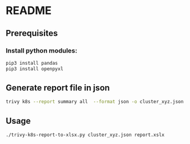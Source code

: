 # README

## Prerequisites
### Install python modules:
```bash
pip3 install pandas
pip3 install openpyxl
```
## Generate report file in json
```bash
trivy k8s --report summary all  --format json -o cluster_xyz.json
```

## Usage
```bash
./trivy-k8s-report-to-xlsx.py cluster_xyz.json report.xslx
```